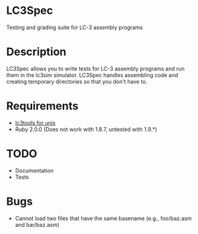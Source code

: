 # LC3Spec

Testing and grading suite for LC-3 assembly programs

# Description

LC3Spec allows you to write tests for LC-3 assembly programs and run
them in the lc3sim simulator. LC3Spec handles assembling code and
creating temporary directories so that you don't have to.

# Requirements

* [lc3tools for unix](http://highered.mcgraw-hill.com/sites/0072467509/student_view0/lc-3_simulator.html)
* Ruby 2.0.0 (Does not work with 1.8.7, untested with 1.9.*)

# TODO

* Documentation
* Tests

# Bugs

* Cannot load two files that have the same basename (e.g., foo/baz.asm and
  bar/baz.asm)
